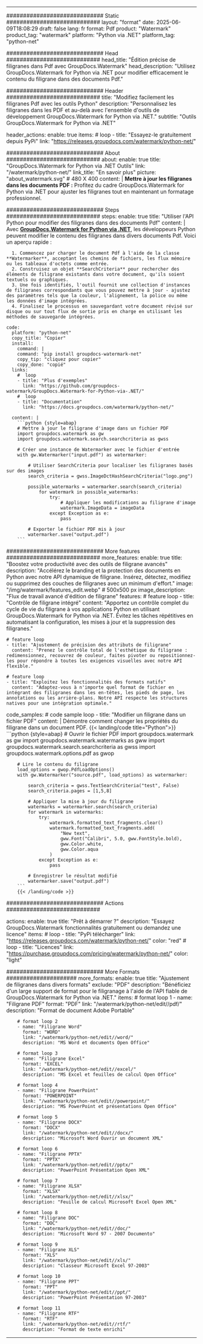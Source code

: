 
---
############################# Static ############################
layout: "format"
date:  2025-06-09T18:08:29
draft: false
lang: fr
format: Pdf
product: "Watermark"
product_tag: "watermark"
platform: "Python via .NET"
platform_tag: "python-net"

############################# Head ############################
head_title: "Édition précise de filigranes dans Pdf avec GroupDocs.Watermark"
head_description: "Utilisez GroupDocs.Watermark for Python via .NET pour modifier efficacement le contenu du filigrane dans des documents Pdf."

############################# Header ############################
title: "Modifiez facilement les filigranes Pdf avec les outils Python" 
description: "Personnalisez les filigranes dans les PDF et au-delà avec l'ensemble d'outils de développement GroupDocs.Watermark for Python via .NET."
subtitle: "Outils GroupDocs.Watermark for Python via .NET" 

header_actions:
  enable: true
  items:
    #  loop
    - title: "Essayez-le gratuitement depuis PyPi"
      link: "https://releases.groupdocs.com/watermark/python-net/"
      
############################# About ############################
about:
    enable: true
    title: "GroupDocs.Watermark for Python via .NET Outils"
    link: "/watermark/python-net/"
    link_title: "En savoir plus"
    picture: "about_watermark.svg" # 480 X 400
    content: |
       **Mettre à jour les filigranes dans les documents PDF :** Profitez du cadre GroupDocs.Watermark for Python via .NET pour ajuster les filigranes tout en maintenant un formatage professionnel.

############################# Steps ############################
steps:
    enable: true
    title: "Utiliser l'API Python pour modifier des filigranes dans des documents Pdf"
    content: |
      Avec **[GroupDocs.Watermark for Python via .NET](https://products.groupdocs.com/watermark/python-net/)**, les développeurs Python peuvent modifier le contenu des filigranes dans divers documents Pdf. Voici un aperçu rapide :
      
      1. Commencez par charger le document Pdf à l'aide de la classe **Watermarker**, acceptant les chemins de fichiers, les flux mémoire ou les tableaux d'octets comme entrée.
      2. Construisez un objet **SearchCriteria** pour rechercher des éléments de filigrane existants dans votre document, qu'ils soient textuels ou graphiques.
      3. Une fois identifiés, l'outil fournit une collection d'instances de filigranes correspondants que vous pouvez mettre à jour - ajustez des paramètres tels que la couleur, l'alignement, la police ou même les données d'image intégrées.
      4. Finalisez le processus en sauvegardant votre document révisé sur disque ou sur tout flux de sortie pris en charge en utilisant les méthodes de sauvegarde intégrées.
   
    code:
      platform: "python-net"
      copy_title: "Copier"
      install:
        command: |
        command: "pip install groupdocs-watermark-net"
        copy_tip: "cliquez pour copier"
        copy_done: "copié"
      links:
        #  loop
        - title: "Plus d'exemples"
          link: "https://github.com/groupdocs-watermark/GroupDocs.Watermark-for-Python-via-.NET/"
        #  loop
        - title: "Documentation"
          link: "https://docs.groupdocs.com/watermark/python-net/"
          
      content: |
        ```python {style=abap}
        # Mettre à jour le filigrane d'image dans un fichier PDF
        import groupdocs.watermark as gw
        import groupdocs.watermark.search.searchcriteria as gwss

        # Créer une instance de Watermarker avec le fichier d'entrée
        with gw.Watermarker("input.pdf") as watermarker:

            # Utiliser SearchCriteria pour localiser les filigranes basés sur des images
            search_criteria = gwss.ImageDctHashSearchCriteria("logo.png")

            possible_watermarks = watermarker.search(search_criteria)
                for watermark in possible_watermarks:
                    try:
                        # Appliquer les modifications au filigrane d'image
                        watermark.ImageData = imageData
                    except Exception as e:
                        pass

            # Exporter le fichier PDF mis à jour
            watermarker.save("output.pdf")
        ```     

############################# More features ############################
more_features:
  enable: true
  title: "Boostez votre productivité avec des outils de filigrane avancés"
  description: "Accélérez le branding et la protection des documents en Python avec notre API dynamique de filigrane. Insérez, détectez, modifiez ou supprimez des couches de filigranes avec un minimum d'effort."
  image: "/img/watermark/features_edit.webp" # 500x500 px
  image_description: "Flux de travail avancé d'édition de filigrane"
  features:
    # feature loop
    - title: "Contrôle de filigrane intégré"
      content: "Apportez un contrôle complet du cycle de vie du filigrane à vos applications Python en utilisant GroupDocs.Watermark for Python via .NET. Évitez les tâches répétitives en automatisant la configuration, les mises à jour et la suppression des filigranes."

    # feature loop
    - title: "Ajustement de précision des attributs de filigrane"
      content: "Prenez le contrôle total de l'esthétique du filigrane : redimensionnez, recouvrez de couleur, faites pivoter ou repositionnez-les pour répondre à toutes les exigences visuelles avec notre API flexible."

    # feature loop
    - title: "Exploitez les fonctionnalités des formats natifs"
      content: "Adaptez-vous à n'importe quel format de fichier en intégrant des filigranes dans les en-têtes, les pieds de page, les annotations ou les arrière-plans. Notre API respecte les structures natives pour une intégration optimale."
      
  code_samples:
    # code sample loop
    - title: "Modifier un filigrane dans un fichier PDF"
      content: |
        Démontre comment changer les propriétés du filigrane dans un document PDF.
        {{< landing/code title="Python">}}
        ```python {style=abap}
        # Ouvrir le fichier PDF
        import groupdocs.watermark as gw
        import groupdocs.watermark.watermarks as gww
        import groupdocs.watermark.search.searchcriteria as gwss
        import groupdocs.watermark.options.pdf as gwop

        # Lire le contenu du filigrane
        load_options = gwop.PdfLoadOptions()
        with gw.Watermarker("source.pdf", load_options) as watermarker:

            search_criteria = gwss.TextSearchCriteria("test", False)
            search_criteria.pages = [1,5,8]

            # Appliquer la mise à jour du filigrane
            watermarks = watermarker.search(search_criteria)
            for watermark in watermarks:
                try:
                    watermark.formatted_text_fragments.clear()
                    watermark.formatted_text_fragments.add(
                        "New text", 
                        gww.Font("Calibri", 5.0, gww.FontStyle.bold), 
                        gww.Color.white, 
                        gww.Color.aqua
                    )
                except Exception as e:
                    pass
        
            # Enregistrer le résultat modifié
            watermarker.save("output.pdf")
        ```
        {{< /landing/code >}}


############################# Actions ############################

actions:
  enable: true
  title: "Prêt à démarrer ?"
  description: "Essayez GroupDocs.Watermark fonctionnalités gratuitement ou demandez une licence"
  items:
    #  loop
    - title: "PyPi télécharger"
      link: "https://releases.groupdocs.com/watermark/python-net/"
      color: "red"
        #  loop
    - title: "Licences"
      link: "https://purchase.groupdocs.com/pricing/watermark/python-net/"
      color: "light"


############################# More Formats #####################
more_formats:
    enable: true
    title: "Ajustement de filigranes dans divers formats"
    exclude: "PDF"
    description: "Bénéficiez d'un large support de format pour le filigranage à l'aide de l'API fiable de GroupDocs.Watermark for Python via .NET."
    items: 
        # format loop 1
        - name: "Filigrane PDF"
          format: "PDF"
          link: "/watermark/python-net/edit//pdf/"
          description: "Format de document Adobe Portable"

        # format loop 2
        - name: "Filigrane Word"
          format: "WORD"
          link: "/watermark/python-net/edit//word/"
          description: "MS Word et documents Open Office"
          
        # format loop 3
        - name: "Filigrane Excel"
          format: "EXCEL"
          link: "/watermark/python-net/edit//excel/"
          description: "MS Excel et feuilles de calcul Open Office"

        # format loop 4
        - name: "Filigrane PowerPoint"
          format: "POWERPOINT"
          link: "/watermark/python-net/edit//powerpoint/"
          description: "MS PowerPoint et présentations Open Office"

        # format loop 5
        - name: "Filigrane DOCX"
          format: "DOCX"
          link: "/watermark/python-net/edit//docx/"
          description: "Microsoft Word Ouvrir un document XML"
          
        # format loop 6
        - name: "Filigrane PPTX"
          format: "PPTX"
          link: "/watermark/python-net/edit//pptx/"
          description: "PowerPoint Présentation Open XML"
          
        # format loop 7
        - name: "Filigrane XLSX"
          format: "XLSX"
          link: "/watermark/python-net/edit//xlsx/"
          description: "Feuille de calcul Microsoft Excel Open XML"

        # format loop 8
        - name: "Filigrane DOC"
          format: "DOC"
          link: "/watermark/python-net/edit//doc/"
          description: "Microsoft Word 97 - 2007 Documento"

        # format loop 9
        - name: "Filigrane XLS"
          format: "XLS"
          link: "/watermark/python-net/edit//xls/"
          description: "Classeur Microsoft Excel 97-2003"

        # format loop 10
        - name: "Filigrane PPT"
          format: "PPT"
          link: "/watermark/python-net/edit//ppt/"
          description: "PowerPoint Présentation 97-2003"

        # format loop 11
        - name: "Filigrane RTF"
          format: "RTF"
          link: "/watermark/python-net/edit//rtf/"
          description: "Format de texte enrichi"

---
